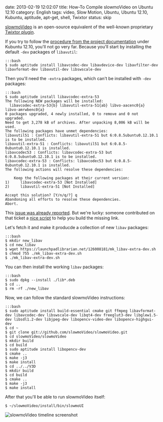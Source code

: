 date: 2013-02-19 12:02:07
title: How-To Compile slowmoVideo on Ubuntu 12.10
category: English
tags: video, Slow Motion, Ubuntu, Ubuntu 12.10, Kubuntu, aptitude, apt-get, shell, Twixtor
status: skip

[slowmoVideo](http://slowmovideo.granjow.net) is an open-source equivalent of the well-known proprietary [Twixtor plugin](http://www.revisionfx.com/products/twixtor/).

If you try to follow the [procedure from the project documentation](http://slowmovideo.granjow.net/download.php#h2_Compiling) under Kubuntu 12.10, you'll not go very far. Because you'll start by installing the default `-dev` packages of `libavutil`:

    :::bash
    $ sudo aptitude install libavcodec-dev libavdevice-dev libavfilter-dev libavformat-dev libavutil-dev libswscale-dev

Then you'll need the `-extra` packages, which can't be installed with `-dev` packages:

    :::bash
    $ sudo aptitude install libavcodec-extra-53
    The following NEW packages will be installed:
      libavcodec-extra-53{b} libavutil-extra-51{ab} libvo-aacenc0{a} libvo-amrwbenc0{a}
    0 packages upgraded, 4 newly installed, 0 to remove and 0 not upgraded.
    Need to get 3,278 kB of archives. After unpacking 8,006 kB will be used.
    The following packages have unmet dependencies:
    libavutil51 : Conflicts: libavutil-extra-51 but 6:0.8.5ubuntu0.12.10.1 is to be installed.
    libavutil-extra-51 : Conflicts: libavutil51 but 6:0.8.5-0ubuntu0.12.10.1 is installed.
    libavcodec53 : Conflicts: libavcodec-extra-53 but 6:0.8.5ubuntu0.12.10.1 is to be installed.
    libavcodec-extra-53 : Conflicts: libavcodec53 but 6:0.8.5-0ubuntu0.12.10.1 is installed.
    The following actions will resolve these dependencies:

        Keep the following packages at their current version:
    1)     libavcodec-extra-53 [Not Installed]
    2)     libavutil-extra-51 [Not Installed]

    Accept this solution? [Y/n/q/?] q
    Abandoning all efforts to resolve these dependencies.
    Abort.

This [issue was already reported](https://bugs.launchpad.net/ubuntu/+source/libav/+bug/1038781). But we're lucky: someone contributed on that ticket a [nice script](https://launchpadlibrarian.net/126008181/mk_libav-extra-dev.sh) to help you build the missing link.

Let's fetch it and make it producde a collection of new `libav` packages:

    :::bash
    $ mkdir new_libav
    $ cd new_libav
    $ wget https://launchpadlibrarian.net/126008181/mk_libav-extra-dev.sh
    $ chmod 755 ./mk_libav-extra-dev.sh
    $ ./mk_libav-extra-dev.sh

You can then install the working `libav` packages:

    :::bash
    $ sudo dpkg --install ./lib*.deb
    $ cd ..
    $ rm -rf ./new_libav

Now, we can follow the standard slowmoVideo instructions:

    :::bash
    $ sudo aptitude install build-essential cmake git ffmpeg libavformat-dev libavcodec-dev libswscale-dev libqt4-dev freeglut3-dev libglew1.5-dev libsdl1.2-dev libjpeg-dev libopencv-video-dev libopencv-highgui-dev
    $ cd ~
    $ git clone git://github.com/slowmoVideo/slowmoVideo.git
    $ cd slowmoVideo/slowmoVideo
    $ mkdir build
    $ cd build
    $ sudo aptitude install libopencv-dev
    $ cmake ..
    $ make -j3
    $ make install
    $ cd ../../V3D
    $ mkdir build
    $ cd build
    $ cmake ..
    $ make -j3
    $ make install

After that you'll be able to run slowmoVideo itself:

    $ ~/slowmoVideo/install/bin/slowmoUI

![slowmoVideo timeline screenshot](/static/uploads/2013/02/slowmo-video-timeline.png)
